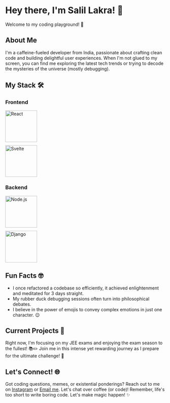 <!DOCTYPE html>
<html lang="en">
<head>
  <meta charset="UTF-8">
  <meta name="viewport" content="width=device-width, initial-scale=1.0">
  <title>Salil Lakra's GitHub README</title>
  <style>
    .image-container {
      width: 100px; /* Adjust the width as needed */
      height: 100px; /* Adjust the height as needed */
      margin-bottom: 10px; /* Add some space between images */
    }
    .image-container img {
      width: 100%;
      height: 100%;
      object-fit: cover; /* Maintain aspect ratio */
    }
  </style>
</head>
<body>
  <h1>Hey there, I'm Salil Lakra! 👋</h1>

  <p>Welcome to my coding playground! 🎉</p>

  <h2>About Me</h2>

  <p>I'm a caffeine-fueled developer from India, passionate about crafting clean code and building delightful user experiences. When I'm not glued to my screen, you can find me exploring the latest tech trends or trying to decode the mysteries of the universe (mostly debugging).</p>

  <h2>My Stack 🛠️</h2>

  <h3>Frontend</h3>
  <div class="image-container">
    <img src="https://upload.wikimedia.org/wikipedia/commons/a/a7/React-icon.svg" alt="React">
  </div>
  <div class="image-container">
    <img src="https://upload.wikimedia.org/wikipedia/commons/1/1b/Svelte_Logo.svg" alt="Svelte">
  </div>
  <!-- Add more image containers for other frontend technologies -->

  <h3>Backend</h3>
  <div class="image-container">
    <img src="https://upload.wikimedia.org/wikipedia/commons/d/d9/Node.js_logo.svg" alt="Node.js">
  </div>
  <div class="image-container">
    <img src="https://upload.wikimedia.org/wikipedia/commons/7/75/Django_logo.svg" alt="Django">
  </div>
  <!-- Add more image containers for other backend technologies -->

  <!-- Add more sections for databases, tools, frameworks, and other languages -->

  <h2>Fun Facts 🤓</h2>

  <ul>
    <li>I once refactored a codebase so efficiently, it achieved enlightenment and meditated for 3 days straight.</li>
    <li>My rubber duck debugging sessions often turn into philosophical debates.</li>
    <li>I believe in the power of emojis to convey complex emotions in just one character. 😉</li>
  </ul>

  <h2>Current Projects 🚀</h2>

  <p>Right now, I'm focusing on my JEE exams and enjoying the exam season to the fullest! 📚✏️ Join me in this intense yet rewarding journey as I prepare for the ultimate challenge! 💪</p>

  <h2>Let's Connect! 🌐</h2>

  <p>Got coding questions, memes, or existential ponderings? Reach out to me on <a href="https://instagram.com/salillakra">Instagram</a> or <a href="mailto:salillakra@skiff.com">Email me</a>. Let's chat over coffee (or code)! Remember, life's too short to write boring code. Let's make magic happen! ✨
  </p>
</body>
</html>
